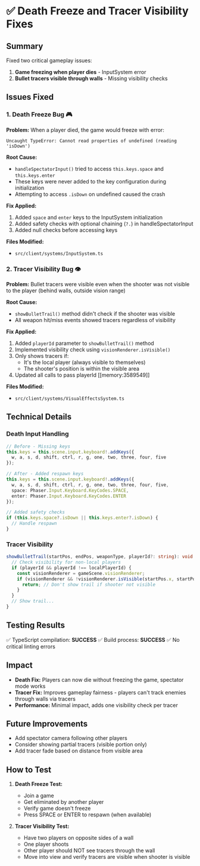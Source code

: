 # ✅ Death Freeze and Tracer Visibility Fixes

## Summary
Fixed two critical gameplay issues:
1. **Game freezing when player dies** - InputSystem error
2. **Bullet tracers visible through walls** - Missing visibility checks

## Issues Fixed

### 1. **Death Freeze Bug** 🎮
**Problem:** When a player died, the game would freeze with error:
```
Uncaught TypeError: Cannot read properties of undefined (reading 'isDown')
```

**Root Cause:** 
- `handleSpectatorInput()` tried to access `this.keys.space` and `this.keys.enter`
- These keys were never added to the key configuration during initialization
- Attempting to access `.isDown` on undefined caused the crash

**Fix Applied:**
1. Added `space` and `enter` keys to the InputSystem initialization
2. Added safety checks with optional chaining (`?.`) in handleSpectatorInput
3. Added null checks before accessing keys

**Files Modified:**
- `src/client/systems/InputSystem.ts`

### 2. **Tracer Visibility Bug** 👁️
**Problem:** Bullet tracers were visible even when the shooter was not visible to the player (behind walls, outside vision range)

**Root Cause:**
- `showBulletTrail()` method didn't check if the shooter was visible
- All weapon hit/miss events showed tracers regardless of visibility

**Fix Applied:**
1. Added `playerId` parameter to `showBulletTrail()` method
2. Implemented visibility check using `visionRenderer.isVisible()`
3. Only shows tracers if:
   - It's the local player (always visible to themselves)
   - The shooter's position is within the visible area
4. Updated all calls to pass playerId [[memory:3589549]]

**Files Modified:**
- `src/client/systems/VisualEffectsSystem.ts`

## Technical Details

### Death Input Handling
```typescript
// Before - Missing keys
this.keys = this.scene.input.keyboard!.addKeys({
  w, a, s, d, shift, ctrl, r, g, one, two, three, four, five
});

// After - Added respawn keys
this.keys = this.scene.input.keyboard!.addKeys({
  w, a, s, d, shift, ctrl, r, g, one, two, three, four, five,
  space: Phaser.Input.Keyboard.KeyCodes.SPACE,
  enter: Phaser.Input.Keyboard.KeyCodes.ENTER
});

// Added safety checks
if (this.keys.space?.isDown || this.keys.enter?.isDown) {
  // Handle respawn
}
```

### Tracer Visibility
```typescript
showBulletTrail(startPos, endPos, weaponType, playerId?: string): void {
  // Check visibility for non-local players
  if (playerId && playerId !== localPlayerId) {
    const visionRenderer = gameScene.visionRenderer;
    if (visionRenderer && !visionRenderer.isVisible(startPos.x, startPos.y)) {
      return; // Don't show trail if shooter not visible
    }
  }
  // Show trail...
}
```

## Testing Results
✅ TypeScript compilation: **SUCCESS**
✅ Build process: **SUCCESS**
✅ No critical linting errors

## Impact
- **Death Fix:** Players can now die without freezing the game, spectator mode works
- **Tracer Fix:** Improves gameplay fairness - players can't track enemies through walls via tracers
- **Performance:** Minimal impact, adds one visibility check per tracer

## Future Improvements
- Add spectator camera following other players
- Consider showing partial tracers (visible portion only)
- Add tracer fade based on distance from visible area

## How to Test
1. **Death Freeze Test:**
   - Join a game
   - Get eliminated by another player
   - Verify game doesn't freeze
   - Press SPACE or ENTER to respawn (when available)

2. **Tracer Visibility Test:**
   - Have two players on opposite sides of a wall
   - One player shoots
   - Other player should NOT see tracers through the wall
   - Move into view and verify tracers are visible when shooter is visible
